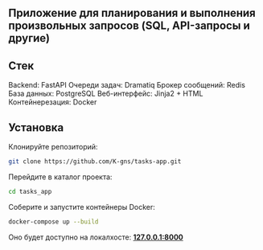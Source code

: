 ## Приложение для планирования и выполнения произвольных запросов (SQL, API-запросы и другие)

## Стек
Backend: FastAPI
Очереди задач: Dramatiq
Брокер сообщений: Redis
База данных: PostgreSQL
Веб-интерфейс: Jinja2 + HTML
Контейнерезация: Docker

## Установка
Клонируйте репозиторий:

```bash
git clone https://github.com/K-gns/tasks-app.git
```

Перейдите в каталог проекта:

```bash
cd tasks_app
```

Соберите и запустите контейнеры Docker:

```bash
docker-compose up --build
```

Оно будет доступно на локалхосте: **[127.0.0.1:8000](127.0.0.1:8000)**
